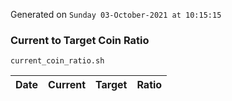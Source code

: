 Generated on `Sunday 03-October-2021 at 10:15:15`

### Current to Target Coin Ratio
`current_coin_ratio.sh`

Date|Current|Target|Ratio
---|---|---|---
